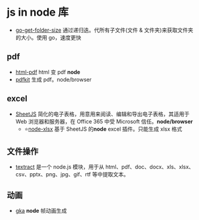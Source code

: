# js in node 库

- [go-get-folder-size](https://github.com/markthree/go-get-folder-size) 通过递归迭。代所有子文件(文件 & 文件夹)来获取文件夹的大小。使用 go，速度更快

## pdf

- [html-pdf](https://www.npmjs.com/package/html-pdf) html 变 pdf **node**
- [pdfkit](https://www.npmjs.com/package/pdfkit) 生成 pdf。node/browser

## excel

- [SheetJS](https://github.com/SheetJS/sheetjs) 简化的电子表格，用意用来阅读、编辑和导出电子表格，其适用于 Web 浏览器和服务器，在 Office 365 中受 Microsoft 信任。**node/browser**
  - ⭐️[node-xlsx](https://www.npmjs.com/package/node-xlsx) 基于 SheetJS 的**node** excel 插件。只能生成 xlsx 格式

## 文件操作

- [textract](https://github.com/dbashford/textract) 是一个 node.js 模块，用于从 html、pdf、doc、docx、xls、xlsx、csv、pptx、png、jpg、gif、rtf 等中提取文本。

## 动画

- [gka](https://gka.js.org/#/) **node** 帧动画生成
